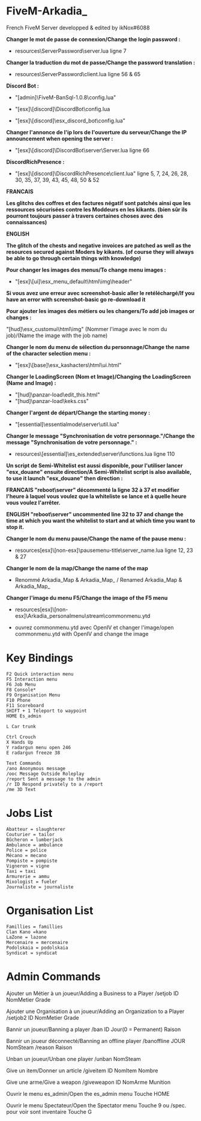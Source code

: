 # FiveM-Arkadia_

French FiveM Server developped & edited by ikNox#6088

**Changer le mot de passe de connexion/Change the login password :**

* resources\ServerPassword\server.lua ligne 7

**Changer la traduction du mot de passe/Change the password translation :**

* resources\ServerPassword\client.lua ligne 56 & 65

**Discord Bot :**

* "[admin]\FiveM-BanSql-1.0.8\config.lua"

* "[esx]\\[discord]\DiscordBot\config.lua

* "[esx]\\[discord]\esx_discord_bot\config.lua"

**Changer l'annonce de l'ip lors de l'ouverture du serveur/Change the IP announcement when opening the server :**

* "[esx]\\[discord]\DiscordBot\server\Server.lua ligne 66

**DiscordRichPresence :**

* "[esx]\\[discord]\DiscordRichPresence\client.lua" ligne 5, 7, 24, 26, 28, 30, 35, 37, 39, 43, 45, 48, 50 & 52

**FRANCAIS**

**Les glitchs des coffres et des factures négatif sont patchés ainsi que les ressources sécurisées contre les Moddeurs en les kikants.
(bien sûr ils pourront toujours passer à travers certaines choses avec des connaissances)**

**ENGLISH**

**The glitch of the chests and negative invoices are patched as well as the resources secured against Moders by kikants.
(of course they will always be able to go through certain things with knowledge)**

**Pour changer les images des menus/To change menu images :**

* "[esx]\\[ui]\esx_menu_default\html\img\header"

**Si vous avez une erreur avec screenshot-basic aller le retéléchargé/If you have an error with screenshot-basic go re-download it**

**Pour ajouter les images des métiers ou les changers/To add job images or changes :**

"[hud]\esx_customui\html\img" (Nommer l'image avec le nom du job)/(Name the image with the job name)

**Changer le nom du menu de sélection du personnage/Change the name of the character selection menu :**

* "[esx]\\[base]\esx_kashacters\html\ui.html"

**Changer le LoadingScreen (Nom et Image)/Changing the LoadingScreen (Name and Image) :**

* "[hud]\panzar-load\edit_this.html"
* "[hud]\panzar-load\keks.css"

**Changer l'argent de départ/Change the starting money :**

* "[essential]\essentialmode\server\util.lua"

**Changer le message "Synchronisation de votre personnage."/Change the message "Synchronisation de votre personnage." :**


* resources\\[essential]\es_extended\server\functions.lua ligne 110

**Un script de Semi-Whitelist est aussi disponible, pour l'utiliser lancer "esx_douane" ensuite direction/A Semi-Whitelist script is also available, to use it launch "esx_douane" then direction :**

**FRANCAIS
"reboot\server" décommenté la ligne 32 à 37 et modifier l'heure à laquel vous voulez que la whiteliste se lance et à quelle heure vous voulez l'arrêter.**

**ENGLISH
"reboot\server" uncommented line 32 to 37 and change the time at which you want the whitelist to start and at which time you want to stop it.**

**Changer le nom du menu pause/Change the name of the pause menu :**

* resources\[esx]\\[non-esx]\pausemenu-title\server_name.lua ligne 12, 23 & 27

**Changer le nom de la map/Change the name of the map**

* Renommé Arkadia_Map & Arkadia_Map_ / Renamed Arkadia_Map & Arkadia_Map_

**Changer l'image du menu F5/Change the image of the F5 menu**

* resources\[esx]\\[non-esx]\Arkadia_personalmenu\stream\commonmenu.ytd

* ouvrez commonmenu.ytd avec OpenIV et changer l'image/open commonmenu.ytd with OpenIV and change the image

# Key Bindings
```
F2 Quick interaction menu
F5 Interaction menu
F6 Job Menu
F8 Console*
F9 Organisation Menu
F10 Phone
F11 Scoreboard
SHIFT + 1 Teleport to waypoint
HOME Es_admin

L Car trunk

Ctrl Crouch
X Hands Up
Y radargun menu open 246
E radargun freeze 38

Text Commands
/ano Anonymous message
/ooc Message Outside Roleplay
/report Sent a message to the admin
/r ID Respond privately to a /report
/me 3D Text
```

# Jobs List
```
Abatteur = slaughterer
Couturier = tailor
Bûcheron = lumberjack
Ambulance = ambulance
Police = police
Mécano = mecano
Pompiste = pompiste
Vigneron = vigne
Taxi = taxi
Armurerie = ammu
Mixologist = fueler
Journaliste = journaliste
```

# Organisation List
```
Famillies = famillies
Clan Kano =kano
LaZone = lazone
Mercenaire = mercenaire
Podolskaia = podolskaia
Syndicat = syndicat
```

# Admin Commands

Ajouter un Métier à un joueur/Adding a Business to a Player
/setjob ID NomMetier Grade

Ajouter une Organisation à un joueur/Adding an Organization to a Player
/setjob2 ID NomMetier Grade

Bannir un joueur/Banning a player
/ban ID Jour(0 = Permanent) Raison

Bannir un joueur déconnecté/Banning an offline player
/banoffline JOUR NomSteam
/reason Raison

Unban un joueur/Unban one player
/unban NomSteam

Give un item/Donner un article
/giveitem ID NomItem Nombre

Give une arme/Give a weapon
/giveweapon ID NomArme Munition

Ouvrir le menu es_admin/Open the es_admin menu
Touche HOME

Ouvrir le menu Spectateur/Open the Spectator menu
Touche 9 ou /spec.
pour voir sont inventaire Touche G
